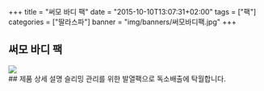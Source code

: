 +++
title = "써모 바디 팩"
date = "2015-10-10T13:07:31+02:00"
tags = ["팩"]
categories = ["딸라스파"]
banner = "img/banners/써모바디팩.jpg"
+++

## 써모 바디 팩
<img src="/img/banners/써모바디팩.jpg" style="max-width: 100%; height: auto;">
<br>
## 제품 상세 설명
슬리밍 관리를 위한 발열팩으로 독소배출에 탁월합니다.
